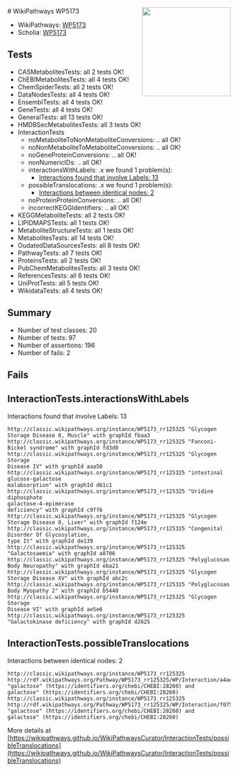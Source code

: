 <img style="float: right; width: 200px" src="https://upload.wikimedia.org/wikipedia/commons/thumb/8/83/Wplogo_with_text_500.png/640px-Wplogo_with_text_500.png" />
# WikiPathways WP5173

* WikiPathways: [WP5173](https://wikipathways.org/pathways/WP5173)
* Scholia: [WP5173](https://scholia.toolforge.org/wikipathways/WP5173)
## Tests
* CASMetabolitesTests: all 2 tests OK!
* ChEBIMetabolitesTests: all 4 tests OK!
* ChemSpiderTests: all 2 tests OK!
* DataNodesTests: all 4 tests OK!
* EnsemblTests: all 4 tests OK!
* GeneTests: all 4 tests OK!
* GeneralTests: all 13 tests OK!
* HMDBSecMetabolitesTests: all 3 tests OK!
* InteractionTests
    * noMetaboliteToNonMetaboliteConversions: .. all OK!
    * noNonMetaboliteToMetaboliteConversions: .. all OK!
    * noGeneProteinConversions: .. all OK!
    * nonNumericIDs: .. all OK!
    * interactionsWithLabels: .x we found 1 problem(s):
        * [Interactions found that involve Labels: 13](#fe97a8bb)
    * possibleTranslocations: .x we found 1 problem(s):
        * [Interactions between identical nodes: 2](#1c118207)
    * noProteinProteinConversions: .. all OK!
    * incorrectKEGGIdentifiers: .. all OK!
* KEGGMetaboliteTests: all 2 tests OK!
* LIPIDMAPSTests: all 1 tests OK!
* MetaboliteStructureTests: all 1 tests OK!
* MetabolitesTests: all 14 tests OK!
* OudatedDataSourcesTests: all 8 tests OK!
* PathwayTests: all 7 tests OK!
* ProteinsTests: all 2 tests OK!
* PubChemMetabolitesTests: all 3 tests OK!
* ReferencesTests: all 6 tests OK!
* UniProtTests: all 5 tests OK!
* WikidataTests: all 4 tests OK!


## Summary

* Number of test classes: 20
* Number of tests: 97
* Number of assertions: 196
* Number of fails: 2

## Fails

<a name="fe97a8bb" />

## InteractionTests.interactionsWithLabels

Interactions found that involve Labels: 13
```
http://classic.wikipathways.org/instance/WP5173_rr125325 "Glycogen Storage Disease 0, Muscle" with graphId fbaa3
http://classic.wikipathways.org/instance/WP5173_rr125325 "Fanconi-Bickel syndrome" with graphId fd3d0
http://classic.wikipathways.org/instance/WP5173_rr125325 "Glycogen Storage 
Disease IV" with graphId aaa50
http://classic.wikipathways.org/instance/WP5173_rr125325 "intestinal glucose-galactose 
malabsorption" with graphId d61c1
http://classic.wikipathways.org/instance/WP5173_rr125325 "Uridine diphosphate 
galactose-4-epimerase 
deficiency" with graphId c9ff6
http://classic.wikipathways.org/instance/WP5173_rr125325 "Glycogen Storage Disease 0, Liver" with graphId f124e
http://classic.wikipathways.org/instance/WP5173_rr125325 "Congenital Disorder Of Glycosylation, 
type It" with graphId de139
http://classic.wikipathways.org/instance/WP5173_rr125325 "Galactosaemia" with graphId a8706
http://classic.wikipathways.org/instance/WP5173_rr125325 "Polyglucosan Body Neuropathy" with graphId eba21
http://classic.wikipathways.org/instance/WP5173_rr125325 "Glycogen Storage Disease XV" with graphId abc2c
http://classic.wikipathways.org/instance/WP5173_rr125325 "Polyglucosan Body Myopathy 2" with graphId b5440
http://classic.wikipathways.org/instance/WP5173_rr125325 "Glycogen Storage 
Disease VI" with graphId ae5e6
http://classic.wikipathways.org/instance/WP5173_rr125325 "Galactokinase deficiency" with graphId d2625
```

<a name="1c118207" />

## InteractionTests.possibleTranslocations

Interactions between identical nodes: 2
```
http://classic.wikipathways.org/instance/WP5173_rr125325 http://rdf.wikipathways.org/Pathway/WP5173_rr125325/WP/Interaction/a4ae6 "galactose" (https://identifiers.org/chebi/CHEBI:28260) and 
galactose" (https://identifiers.org/chebi/CHEBI:28260)
http://classic.wikipathways.org/instance/WP5173_rr125325 http://rdf.wikipathways.org/Pathway/WP5173_rr125325/WP/Interaction/f075d "galactose" (https://identifiers.org/chebi/CHEBI:28260) and 
galactose" (https://identifiers.org/chebi/CHEBI:28260)
```

More details at [https://wikipathways.github.io/WikiPathwaysCurator/InteractionTests/possibleTranslocations](https://wikipathways.github.io/WikiPathwaysCurator/InteractionTests/possibleTranslocations)

